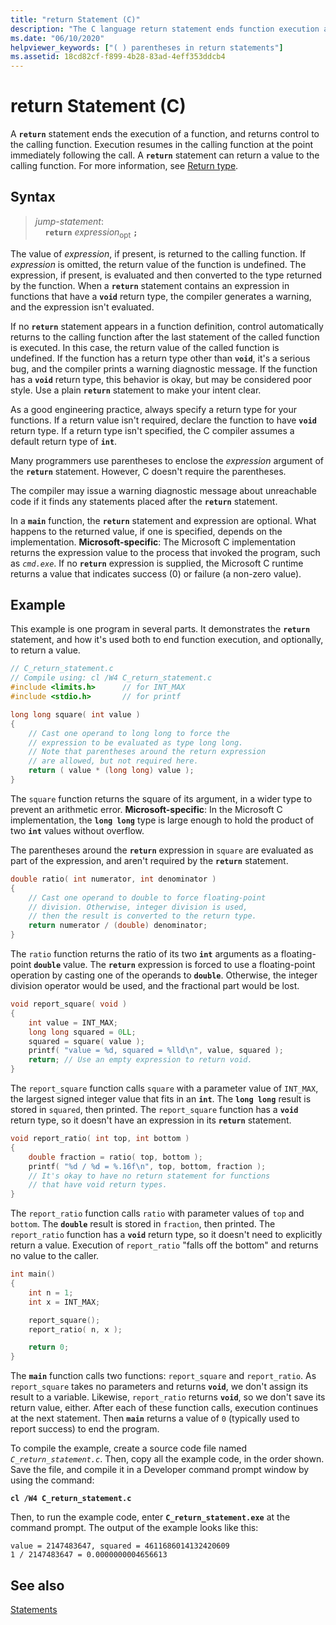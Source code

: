 ```yaml
---
title: "return Statement (C)"
description: "The C language return statement ends function execution and optionally returns a value to the caller."
ms.date: "06/10/2020"
helpviewer_keywords: ["( ) parentheses in return statements"]
ms.assetid: 18cd82cf-f899-4b28-83ad-4eff353ddcb4
---
```

# return Statement (C)

A **`return`** statement ends the execution of a function, and returns control to the calling function. Execution resumes in the calling function at the point immediately following the call. A **`return`** statement can return a value to the calling function. For more information, see [Return type](../c-language/return-type.md).

## Syntax

> *jump-statement*:\
> &nbsp;&nbsp;&nbsp;&nbsp;**`return`** *expression*&#8203;<sub>opt</sub> **`;`**

The value of *expression*, if present, is returned to the calling function. If *expression* is omitted, the return value of the function is undefined. The expression, if present, is evaluated and then converted to the type returned by the function. When a **`return`** statement contains an expression in functions that have a **`void`** return type, the compiler generates a warning, and the expression isn't evaluated.

If no **`return`** statement appears in a function definition, control automatically returns to the calling function after the last statement of the called function is executed. In this case, the return value of the called function is undefined. If the function has a return type other than **`void`**, it's a serious bug, and the compiler prints a warning diagnostic message. If the function has a **`void`** return type, this behavior is okay, but may be considered poor style. Use a plain **`return`** statement to make your intent clear.

As a good engineering practice, always specify a return type for your functions. If a return value isn't required, declare the function to have **`void`** return type. If a return type isn't specified, the C compiler assumes a default return type of **`int`**.

Many programmers use parentheses to enclose the *expression* argument of the **`return`** statement. However, C doesn't require the parentheses.

The compiler may issue a warning diagnostic message about unreachable code if it finds any statements placed after the **`return`** statement.

In a **`main`** function, the **`return`** statement and expression are optional. What happens to the returned value, if one is specified, depends on the implementation. **Microsoft-specific**: The Microsoft C implementation returns the expression value to the process that invoked the program, such as *`cmd.exe`*. If no **`return`** expression is supplied, the Microsoft C runtime returns a value that indicates success (0) or failure (a non-zero value).

## Example

This example is one program in several parts. It demonstrates the **`return`** statement, and how it's used both to end function execution, and optionally, to return a value.

```C
// C_return_statement.c
// Compile using: cl /W4 C_return_statement.c
#include <limits.h>      // for INT_MAX
#include <stdio.h>       // for printf

long long square( int value )
{
    // Cast one operand to long long to force the
    // expression to be evaluated as type long long.
    // Note that parentheses around the return expression
    // are allowed, but not required here.
    return ( value * (long long) value );
}
```

The `square` function returns the square of its argument, in a wider type to prevent an arithmetic error. **Microsoft-specific**: In the Microsoft C implementation, the **`long long`** type is large enough to hold the product of two **`int`** values without overflow.

The parentheses around the **`return`** expression in `square` are evaluated as part of the expression, and aren't required by the **`return`** statement.

```C
double ratio( int numerator, int denominator )
{
    // Cast one operand to double to force floating-point
    // division. Otherwise, integer division is used,
    // then the result is converted to the return type.
    return numerator / (double) denominator;
}
```

The `ratio` function returns the ratio of its two **`int`** arguments as a floating-point **`double`** value. The **`return`** expression is forced to use a floating-point operation by casting one of the operands to **`double`**. Otherwise, the integer division operator would be used, and the fractional part would be lost.

```C
void report_square( void )
{
    int value = INT_MAX;
    long long squared = 0LL;
    squared = square( value );
    printf( "value = %d, squared = %lld\n", value, squared );
    return; // Use an empty expression to return void.
}
```

The `report_square` function calls `square` with a parameter value of `INT_MAX`, the largest signed integer value that fits in an **`int`**. The **`long long`** result is stored in `squared`, then printed. The `report_square` function has a **`void`** return type, so it doesn't have an expression in its **`return`** statement.

```C
void report_ratio( int top, int bottom )
{
    double fraction = ratio( top, bottom );
    printf( "%d / %d = %.16f\n", top, bottom, fraction );
    // It's okay to have no return statement for functions
    // that have void return types.
}
```

The `report_ratio` function calls `ratio` with parameter values of `top` and `bottom`. The **`double`** result is stored in `fraction`, then printed. The `report_ratio` function has a **`void`** return type, so it doesn't need to explicitly return a value. Execution of `report_ratio` "falls off the bottom" and returns no value to the caller.

```C
int main()
{
    int n = 1;
    int x = INT_MAX;

    report_square();
    report_ratio( n, x );

    return 0;
}
```

The **`main`** function calls two functions: `report_square` and `report_ratio`. As `report_square` takes no parameters and returns **`void`**, we don't assign its result to a variable. Likewise, `report_ratio` returns **`void`**, so we don't save its return value, either. After each of these function calls, execution continues at the next statement. Then **`main`** returns a value of `0` (typically used to report success) to end the program.

To compile the example, create a source code file named *`C_return_statement.c`*. Then, copy all the example code, in the order shown. Save the file, and compile it in a Developer command prompt window by using the command:

**`cl /W4 C_return_statement.c`**

Then, to run the example code, enter **`C_return_statement.exe`** at the command prompt. The output of the example looks like this:

```Output
value = 2147483647, squared = 4611686014132420609
1 / 2147483647 = 0.0000000004656613
```

## See also

[Statements](../c-language/statements-c.md)
